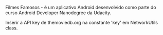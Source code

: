 ﻿Filmes Famosos - é um aplicativo Android desenvolvido como parte do curso Android Developer Nanodegree da Udacity.

Inserir a API key de themoviedb.org na constante 'key' em NetworkUtils class.